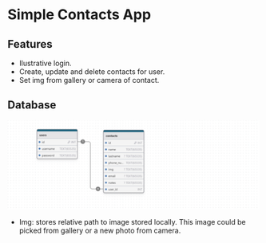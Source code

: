 # Simple Contacts App

## Features
* Ilustrative login.
* Create, update and delete contacts for user.
* Set img from gallery or camera of contact.

## Database
![Database schema](contacts_app/documentation/database.jpeg?raw=true)
- Img: stores relative path to image stored locally. This image could be picked from gallery or a new photo from camera.
